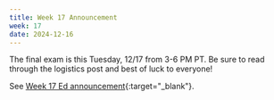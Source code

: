 ```yaml
---
title: Week 17 Announcement
week: 17
date: 2024-12-16
---
```


The final exam is this Tuesday, 12/17 from 3-6 PM PT. Be sure to read through the logistics post and best of luck to everyone!

See [Week 17 Ed announcement](https://edstem.org/us/courses/63937/discussion/5920686){:target="\_blank"}.
